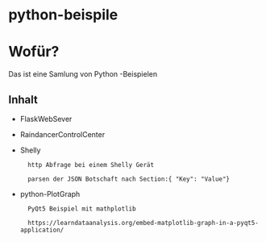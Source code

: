 # python-beispile


# Wofür?
Das ist eine Samlung von Python -Beispielen

## Inhalt

- FlaskWebSever
- RaindancerControlCenter
- Shelly
		
		http Abfrage bei einem Shelly Gerät
		
		parsen der JSON Botschaft nach Section:{ "Key": "Value"}
		

- python-PlotGraph
	
		PyQt5 Beispiel mit mathplotlib
	
		https://learndataanalysis.org/embed-matplotlib-graph-in-a-pyqt5-application/
